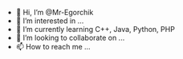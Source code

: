 - 👋 Hi, I’m @Mr-Egorchik
- 👀 I’m interested in ...
- 🌱 I’m currently learning C++, Java, Python, PHP
- 💞️ I’m looking to collaborate on ...
- 📫 How to reach me ...

<!---
Mr-Egorchik/Mr-Egorchik is a ✨ special ✨ repository because its `README.md` (this file) appears on your GitHub profile.
You can click the Preview link to take a look at your changes.
--->
